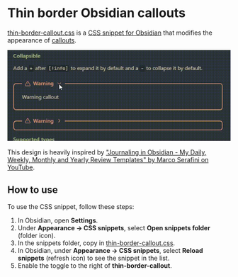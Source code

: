 # Thin border Obsidian callouts

[thin-border-callout.css](thin-border-callout.css) is a [CSS snippet for Obsidian](https://help.obsidian.md/Extending+Obsidian/CSS+snippets) that modifies the appearance of [callouts](https://help.obsidian.md/Editing+and+formatting/Callouts).

![Thin border callouts example .gif](obsidian-thin-border-callouts.gif)

This design is heavily inspired by ["Journaling in Obsidian - My Daily, Weekly, Monthly and Yearly Review Templates" by Marco Serafini on YouTube](https://youtu.be/uqrGVjdIYpk&t=346).

## How to use

To use the CSS snippet, follow these steps:

1. In Obsidian, open **Settings**.
2. Under **Appearance → CSS snippets**, select **Open snippets folder** (folder icon).
3. In the snippets folder, copy in [thin-border-callout.css](thin-border-callout.css).
4. In Obsidian, under **Appearance → CSS snippets**, select **Reload snippets** (refresh icon) to see the snippet in the list.
5. Enable the toggle to the right of **thin-border-callout**.
